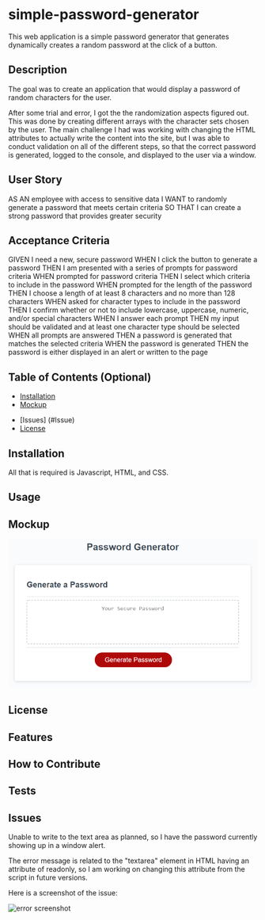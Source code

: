 # simple-password-generator
This web application is a simple password generator that generates dynamically creates a  random password at the click of a button.



## Description
<!-- 
Provide a short description explaining the what, why, and how of your project. Use the following questions as a guide:
<!-- 
TODO:
- What was your motivation?
- Why did you build this project? (Note: the answer is not "Because it was a homework assignment.")
- What problem does it solve?
- What did you learn? -->

The goal was to create an application that would display a password of random characters for the user.

After some trial and error, I got the the randomization aspects figured out. This was done by creating different arrays with the character sets chosen by the user. 
The main challenge I had was working with changing the HTML attributes to actually write the content into the site, but I was able to conduct validation on all of the different steps, 
so that the correct password is generated, logged to the console, and displayed to the user via a window.

## User Story 
AS AN employee with access to sensitive data
I WANT to randomly generate a password that meets certain criteria
SO THAT I can create a strong password that provides greater security

## Acceptance Criteria
GIVEN I need a new, secure password
WHEN I click the button to generate a password
THEN I am presented with a series of prompts for password criteria
WHEN prompted for password criteria
THEN I select which criteria to include in the password
WHEN prompted for the length of the password
THEN I choose a length of at least 8 characters and no more than 128 characters
WHEN asked for character types to include in the password
THEN I confirm whether or not to include lowercase, uppercase, numeric, and/or special characters
WHEN I answer each prompt
THEN my input should be validated and at least one character type should be selected
WHEN all prompts are answered
THEN a password is generated that matches the selected criteria
WHEN the password is generated
THEN the password is either displayed in an alert or written to the page


## Table of Contents (Optional)

<!-- If your README is long, add a table of contents to make it easy for users to find what they need. -->

- [Installation](#installation)
- [Mockup](#mockup)
<!-- - [Credits](#credits) -->
- [Issues] (#Issue)
- [License](#license)

## Installation

All that is required is Javascript, HTML, and CSS. 

## Usage

<!-- Provide instructions and examples for use. Include screenshots as needed.


#
To add a screenshot, create an `assets/images` folder in your repository and upload your screenshot to it. Then, using the relative file path, add it to your README using the following syntax:
 -->

 ## Mockup

![alt text](./Develop/assets/images/03-javascript-homework-demo.png)

<!-- ## Credits

List your collaborators, if any, with links to their GitHub profiles.

If you used any third-party assets that require attribution, list the creators with links to their primary web presence in this section.

If you followed tutorials, include links to those here as well. -->

## License

<!-- The last section of a high-quality README file is the license. This lets other developers know what they can and cannot do with your project. If you need help choosing a license, refer to [https://choosealicense.com/](https://choosealicense.com/).
 -->

<!-- 🏆 The previous sections are the bare minimum, and your project will ultimately determine the content of this document. You might also want to consider adding the following sections. -->

<!-- ## Badges -->

<!-- ![badmath](https://img.shields.io/github/languages/top/nielsenjared/badmath) -->
<!-- 
Badges aren't necessary, but they demonstrate street cred. Badges let other developers know that you know what you're doing. Check out the badges hosted by [shields.io](https://shields.io/). You may not understand what they all represent now, but you will in time.
 -->
## Features

<!-- If your project has a lot of features, list them here. -->

## How to Contribute

<!-- If you created an application or package and would like other developers to contribute to it, you can include guidelines for how to do so. The [Contributor Covenant](https://www.contributor-covenant.org/) is an industry standard, but you can always write your own if you'd prefer.
 -->
## Tests

<!-- Go the extra mile and write tests for your application. Then provide examples on how to run them here. -->

## Issues

Unable to write to the text area as planned, so I have the password currently showing up in a window alert.

The error message is related to the "textarea" element in HTML having an attribute of readonly, so I am working on changing this attribute from the script in future versions.

Here is a screenshot of the issue:

![error screenshot](/1.%20Homework/aj-password-generator/aj_develop/simple-password-generator/Develop/assets/images/issue1.png)
